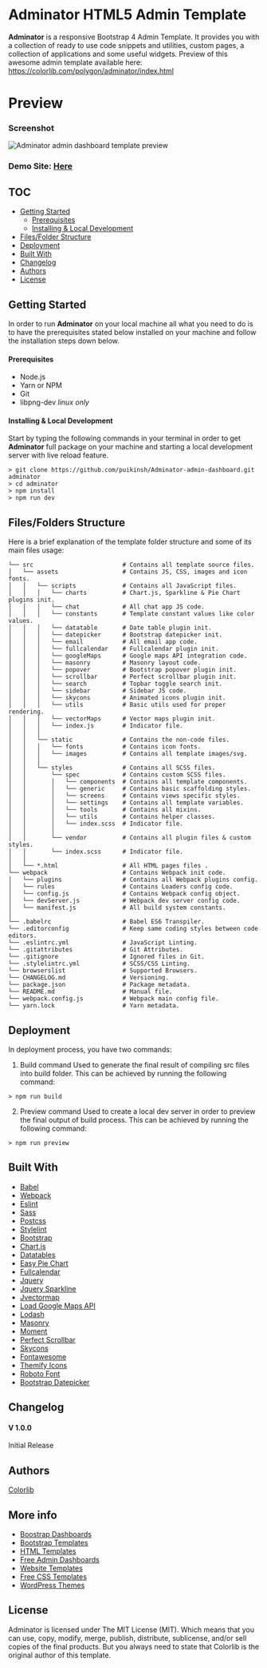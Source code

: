 # Adminator HTML5 Admin Template
**Adminator** is a responsive Bootstrap 4 Admin Template. It provides you with a collection of ready to use code snippets and utilities, custom pages, a collection of applications and some useful widgets. Preview of this awesome admin template available here: https://colorlib.com/polygon/adminator/index.html

# Preview

### Screenshot

![Adminator admin dashboard template preview](https://colorlib.com/wp/wp-content/uploads/sites/2/adminator-free-admin-dashboard-template.jpg)

### Demo Site: [Here](https://colorlib.com/polygon/adminator/index.html)

## TOC
- [Getting Started](#getting-started)
  - [Prerequisites](#prerequisites)
  - [Installing & Local Development](#installing--local-development)
- [Files/Folder Structure](#filesfolders-structure)
- [Deployment](#deployment)
- [Built With](#built-with)
- [Changelog](#changelog)
- [Authors](#authors)
- [License](#license)


## Getting Started
In order to run **Adminator** on your local machine all what you need to do is to have the prerequisites stated below installed on your machine and follow the installation steps down below.

#### Prerequisites
  - Node.js
  - Yarn or NPM
  - Git
  - libpng-dev *linux only*

#### Installing & Local Development
Start by typing the following commands in your terminal in order to get **Adminator** full package on your machine and starting a local development server with live reload feature.

```
> git clone https://github.com/puikinsh/Adminator-admin-dashboard.git adminator
> cd adminator
> npm install
> npm run dev
```


## Files/Folders Structure
Here is a brief explanation of the template folder structure and some of its main files usage:

```
└── src                         # Contains all template source files.
│   └── assets                  # Contains JS, CSS, images and icon fonts.
│   │   └── scripts             # Contains all JavaScript files.
│   │   │   └── charts          # Chart.js, Sparkline & Pie Chart plugins init.
│   │   │   └── chat            # All chat app JS code.
│   │   │   └── constants       # Template constant values like color values.
│   │   │   └── datatable       # Date table plugin init.
│   │   │   └── datepicker      # Bootstrap datepicker init.
│   │   │   └── email           # All email app code.
│   │   │   └── fullcalendar    # Fullcalendar plugin init.
│   │   │   └── googleMaps      # Google maps API integration code.
│   │   │   └── masonry         # Masonry layout code.
│   │   │   └── popover         # Bootstrap popover plugin init.
│   │   │   └── scrollbar       # Perfect scrollbar plugin init.
│   │   │   └── search          # Topbar toggle search init.
│   │   │   └── sidebar         # Sidebar JS code.
│   │   │   └── skycons         # Animated icons plugin init.
│   │   │   └── utils           # Basic utils used for proper rendering.
│   │   │   └── vectorMaps      # Vector maps plugin init.
│   │   │   └── index.js        # Indicator file.
│   │   │
│   │   └── static              # Contains the non-code files.
│   │   │   └── fonts           # Contains icon fonts.
│   │   │   └── images          # Contains all template images/svg.
│   │   │
│   │   └── styles              # Contains all SCSS files.
│   │       └── spec            # Contains custom SCSS files.
│   │       │   └── components  # Contains all template components.
│   │       │   └── generic     # Contains basic scaffolding styles.
│   │       │   └── screens     # Contains views specific styles.
│   │       │   └── settings    # Contains all template variables.
│   │       │   └── tools       # Contains all mixins.
│   │       │   └── utils       # Contains helper classes.
│   │       │   └── index.scss  # Indicator file.
│   │       │
│   │       └── vendor          # Contains all plugin files & custom styles.
│   │       └── index.scss      # Indicator file.
│   │
│   └── *.html                  # All HTML pages files .
└── webpack                     # Contains Webpack init code.
│   └── plugins                 # Contains all Webpack plugins config.
│   └── rules                   # Contains Loaders config code.
│   └── config.js               # Contains Webpack config object.
│   └── devServer.js            # Webpack dev server config code.
│   └── manifest.js             # All build system constants.
│
└── .babelrc                    # Babel ES6 Transpiler.
└── .editorconfig               # Keep same coding styles between code editors.
└── .eslintrc.yml               # JavaScript Linting.
└── .gitattributes              # Git Attributes.
└── .gitignore                  # Ignored files in Git.
└── .stylelintrc.yml            # SCSS/CSS Linting.
└── browserslist                # Supported Browsers.
└── CHANGELOG.md                # Versioning.
└── package.json                # Package metadata.
└── README.md                   # Manual file.
└── webpack.config.js           # Webpack main config file.
└── yarn.lock                   # Yarn metadata.
```

## Deployment
In deployment process, you have two commands:

1. Build command
Used to generate the final result of compiling src files into build folder. This can be achieved by running the following command:
```
> npm run build
```

2. Preview command
Used to create a local dev server in order to preview the final output of build process. This can be achieved by running the following command:
```
> npm run preview
```

## Built With
- [Babel](https://babeljs.io/)
- [Webpack](https://webpack.js.org/)
- [Eslint](https://eslint.org/)
- [Sass](http://sass-lang.com/)
- [Postcss](http://postcss.org/)
- [Stylelint](https://stylelint.io/)
- [Bootstrap](http://getbootstrap.com/)
- [Chart.js](http://www.chartjs.org/)
- [Datatables](https://datatables.net/)
- [Easy Pie Chart](http://rendro.github.io/easy-pie-chart/)
- [Fullcalendar](https://fullcalendar.io/)
- [Jquery](https://jquery.com/)
- [Jquery Sparkline](https://omnipotent.net/jquery.sparkline/)
- [Jvectormap](http://jvectormap.com/)
- [Load Google Maps API](https://github.com/yuanqing/load-google-maps-api)
- [Lodash](https://lodash.com/)
- [Masonry](https://masonry.desandro.com/)
- [Moment](https://momentjs.com/)
- [Perfect Scrollbar](https://github.com/utatti/perfect-scrollbar)
- [Skycons](https://darkskyapp.github.io/skycons/)
- [Fontawesome](http://fontawesome.io/)
- [Themify Icons](https://themify.me/themify-icons)
- [Roboto Font](https://fonts.google.com/specimen/Roboto)
- [Bootstrap Datepicker](https://bootstrap-datepicker.readthedocs.io/en/latest/)

## Changelog
#### V 1.0.0
Initial Release

## Authors
[Colorlib](https://colorlib.com)

## More info
- [Boostrap Dashboards](https://colorlib.com/wp/free-bootstrap-admin-dashboard-templates/)
- [Bootstrap Templates](https://colorlib.com/wp/free-bootstrap-templates/)
- [HTML Templates](https://colorlib.com/wp/free-html-website-templates/)
- [Free Admin Dashboards](https://colorlib.com/wp/free-html5-admin-dashboard-templates/)
- [Website Templates](https://colorlib.com/wp/templates/)
- [Free CSS Templates](https://colorlib.com/wp/free-css-website-templates/)
- [WordPress Themes](https://colorlib.com/wp/free-wordpress-themes/)

## License

Adminator is licensed under The MIT License (MIT). Which means that you can use, copy, modify, merge, publish, distribute, sublicense, and/or sell copies of the final products. But you always need to state that Colorlib is the original author of this template.
